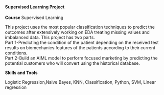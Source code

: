 <div class="course-wrap course-wrap-lined">
          <div class="course-titel">
            <div class="row">
              <div class="col-sm-8">
                <h4 class="project-title">Supervised Learning Project</h4>
              </div>
            </div>
          </div>
          <div class="course-body">
            <p class="course-title"><strong class="mr-8">Course </strong>Supervised Learning</p>

<p>This project uses the most popular classification techniques to predict the outcomes after extensively working on EDA treating missing values and imbalanced data. This project has two parts.<br> 
Part 1-Predicting the condition of the patient depending on the received test results on biomechanics features of the patients according to their current conditions.<br>
Part 2-Build an AIML model to perform focused marketing by predicting the potential customers who will convert using the historical database.</p>
            <p class="project-highlight"><strong>Skills and Tools</strong></p>
            <p>Logistic Regression,Naive Bayes, KNN, Classification, Python, SVM, Linear regression</p>
          </div>
        </div>
